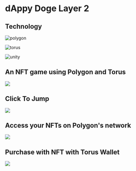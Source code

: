 # dAppy Doge Layer 2

## Technology

![polygon](https://user-images.githubusercontent.com/19412160/116713227-94223d00-a9a2-11eb-8a4b-efa2b32b60d2.png)

![torus](https://user-images.githubusercontent.com/19412160/116713236-95ec0080-a9a2-11eb-98d7-56cd24ce2636.png)

![unity](https://user-images.githubusercontent.com/19412160/116714192-7d301a80-a9a3-11eb-8d30-8a5ec6771773.png)

## An NFT game using Polygon and Torus

![](https://user-images.githubusercontent.com/19412160/116646263-a0c47800-a945-11eb-8920-d56e26fdd8de.png)

## Click To Jump

![](https://user-images.githubusercontent.com/19412160/116646270-a457ff00-a945-11eb-865a-9ec0ea5b1411.png)

## Access your NFTs on Polygon's network

![](https://user-images.githubusercontent.com/19412160/116646272-a752ef80-a945-11eb-8cf6-a98a8505774a.png)

## Purchase with NFT with Torus Wallet

![](https://user-images.githubusercontent.com/19412160/116647539-cc952d00-a948-11eb-8775-c6af74d45d6d.png)
